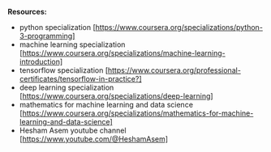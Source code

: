 **Resources:**
* python specialization [https://www.coursera.org/specializations/python-3-programming] 
* machine learning specialization  [https://www.coursera.org/specializations/machine-learning-introduction]
* tensorflow specialization [https://www.coursera.org/professional-certificates/tensorflow-in-practice?]
* deep learning specialization [https://www.coursera.org/specializations/deep-learning]
* mathematics for machine learning and data science [https://www.coursera.org/specializations/mathematics-for-machine-learning-and-data-science]
*  Hesham Asem youtube channel [https://www.youtube.com/@HeshamAsem]
